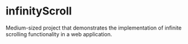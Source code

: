 # infinityScroll
 Medium-sized project that demonstrates the implementation of infinite scrolling functionality in a web application. 
